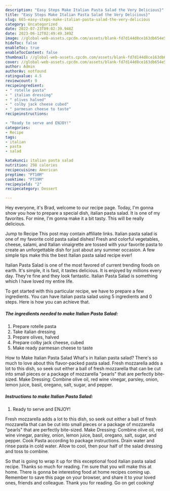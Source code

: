 ```yaml
---
description: "Easy Steps Make Italian Pasta Salad the Very Delicious}"
title: "Easy Steps Make Italian Pasta Salad the Very Delicious}"
slug: 665-easy-steps-make-italian-pasta-salad-the-very-delicious
category: Uncategorized
date: 2022-07-23T09:02:39.948Z
date: 2023-06-12T02:49:49.349Z
image: //global-web-assets.cpcdn.com/assets/blank-fd7d144d8ce163db654e5a02c40b08a2775adb7897d16e4062681dc7e1b2800f.png
hideToc: false
enableToc: true
enableTocContent: false
thumbnail: //global-web-assets.cpcdn.com/assets/blank-fd7d144d8ce163db654e5a02c40b08a2775adb7897d16e4062681dc7e1b2800f.png
cover: //global-web-assets.cpcdn.com/assets/blank-fd7d144d8ce163db654e5a02c40b08a2775adb7897d16e4062681dc7e1b2800f.png
author: Admin
authorAv: notfound
ratingvalue: 4.5
reviewcount: 9
recipeingredient:
- " rotelle pasta"
- " italian dressing"
- " olives halved"
- " colby jack cheese cubed"
- " parmesan cheese to taste"
recipeinstructions:

- "Ready to serve and ENJOY!"
categories:
- Recipe
tags:
- italian
- pasta
- salad

katakunci: italian pasta salad 
nutrition: 298 calories
recipecuisine: American
preptime: "PT10M"
cooktime: "PT39M"
recipeyield: "2"
recipecategory: Dessert

---
```



Hey everyone, it's Brad, welcome to our recipe page. Today, I'm gonna show you how to prepare a special dish, italian pasta salad. It is one of my favorites. For mine, I'm gonna make it a bit tasty. This will be really delicious.

Jump to Recipe This post may contain affiliate links. Italian pasta salad is one of my favorite cold pasta salad dishes! Fresh and colorful vegetables, cheese, salami, and Italian vinaigrette are tossed with your favorite pasta to create an unforgettable dish for just about any summer occasion. A few simple tips make this the best Italian pasta salad recipe ever!

Italian Pasta Salad is one of the most favored of current trending foods on earth. It's simple, it is fast, it tastes delicious. It is enjoyed by millions every day. They're fine and they look fantastic. Italian Pasta Salad is something which I have loved my entire life.


To get started with this particular recipe, we have to prepare a few ingredients. You can have italian pasta salad using 5 ingredients and 0 steps. Here is how you can achieve that.

<!--inarticleads1-->

##### The ingredients needed to make Italian Pasta Salad:

1. Prepare  rotelle pasta
1. Take  italian dressing
1. Prepare  olives, halved
1. Prepare  colby jack cheese, cubed
1. Make ready  parmesan cheese to taste


How to Make Italian Pasta Salad What&#39;s in Italian pasta salad? There&#39;s so much to love about this flavor-packed pasta salad. Fresh mozzarella adds a lot to this dish, so seek out either a ball of fresh mozzarella that can be cut into small pieces or a package of mozzarella &#34;pearls&#34; that are perfectly bite-sized. Make Dressing: Combine olive oil, red wine vinegar, parsley, onion, lemon juice, basil, oregano, salt, sugar, and pepper. 

<!--inarticleads2-->

##### Instructions to make Italian Pasta Salad:


1. Ready to serve and ENJOY!

Fresh mozzarella adds a lot to this dish, so seek out either a ball of fresh mozzarella that can be cut into small pieces or a package of mozzarella &#34;pearls&#34; that are perfectly bite-sized. Make Dressing: Combine olive oil, red wine vinegar, parsley, onion, lemon juice, basil, oregano, salt, sugar, and pepper. Cook Pasta according to package instructions. Drain water and rinse pasta in cold water. Allow to cool, then pour half of the salad dressing and toss to combine. 

So that is going to wrap it up for this exceptional food italian pasta salad recipe. Thanks so much for reading. I'm sure that you will make this at home. There is gonna be interesting food at home recipes coming up. Remember to save this page on your browser, and share it to your loved ones, friends and colleague. Thank you for reading. Go on get cooking!
